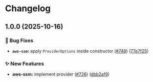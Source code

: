 # Changelog

## 1.0.0 (2025-10-16)


### 🐛 Bug Fixes

* **`aws-ssm`:** apply `ProviderOptions` inside constructor ([#749](https://github.com/gioddiggi/go-sdk-contrib/issues/749)) ([77e7f25](https://github.com/gioddiggi/go-sdk-contrib/commit/77e7f25c32ee219b73fd2b6f8bdceec26e95047f))


### ✨ New Features

* **aws-ssm:** implement provider ([#726](https://github.com/gioddiggi/go-sdk-contrib/issues/726)) ([dbb2af9](https://github.com/gioddiggi/go-sdk-contrib/commit/dbb2af902aab09d3b6fe3c933a2a45949a4bd944))
